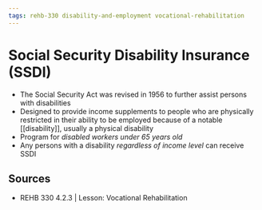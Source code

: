 ```yaml
---
tags: rehb-330 disability-and-employment vocational-rehabilitation
---
```


# Social Security Disability Insurance (SSDI)

- The Social Security Act was revised in 1956 to further assist persons with disabilities
- Designed to provide income supplements to people who are physically restricted in their ability to be employed because of a notable [[disability]], usually a physical disability
- Program for _disabled workers under 65 years old_
- Any persons with a disability _regardless of income level_ can receive SSDI

## Sources

- REHB 330 4.2.3 | Lesson: Vocational Rehabilitation
